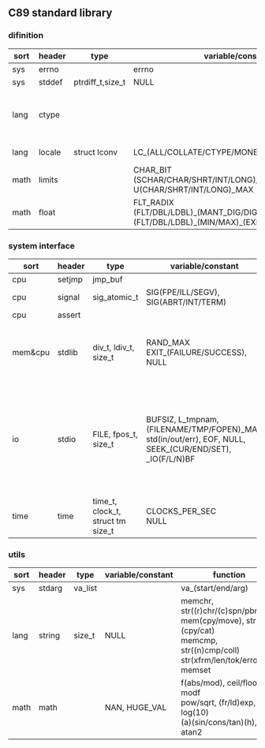 ## C89 standard library

### difinition

| sort| header | type           | variable/constant | function |
| --- | ------ | -------------- | ------------------| --------|
| sys | errno  |                | errno                 | |
| sys | stddef |ptrdiff_t,size_t| NULL               | offsetof |
| lang| ctype  |                |              | is(cntrl/print), is(space/graph), is(punct/alnum) <br/> is(digit/xdigit/alpha), (is/to)(lower/upper)|
| lang| locale | struct lconv   | LC_(ALL/COLLATE/CTYPE/MONETARY/NUMERIC/TIME)    | setlocale, localeconv |
| math| limits |                | CHAR_BIT <br/> (SCHAR/CHAR/SHRT/INT/LONG)_(MIN/MAX) <br/> U(CHAR/SHRT/INT/LONG)_MAX  | |
| math| float  |                | FLT_RADIX <br/> (FLT/DBL/LDBL)\_(MANT_DIG/DIG/EPSILON/ROUNDS) <br/> (FLT/DBL/LDBL)\_(MIN/MAX)\_(EXP/10_EXP/) | |

### system interface

| sort   |header| type           | variable/constant     | function     |
|--------|------| -------------- | --------------------  | -------------|
| cpu    |setjmp| jmp_buf        |                       | setjmp longjmp |
| cpu    |signal| sig_atomic_t   |SIG(FPE/ILL/SEGV), SIG(ABRT/INT/TERM)| signal, raise, SIG_(DFL/IGN/ERR) |
| cpu    |assert|                |                       |  assert |
| mem&cpu|stdlib| div_t, ldiv_t, size_t |  RAND\_MAX <br/> EXIT\_(FAILURE/SUCCESS), NULL                     | (m/c/re)alloc/free <br/> abort/(at)exit, getenv, system <br/> ato(i/l/f), strto(ul/l/d) <br/> (l)(abs/div), (s)rand, qsort/bsearch |
| io     |stdio | FILE, fpos_t, size_t |  BUFSIZ, L_tmpnam, (FILENAME/TMP/FOPEN)\_MAX <br/> std(in/out/err), EOF, NULL, SEEK_(CUR/END/SET), _IO(F/L/N)BF | f((re)open/close/flush), set(v)buf <br/> f(get/set)pos, f(tell/seek/eof), rewind <br/> (f)(get/put)(c/s/char), ungetc, (v)(f/s)(print/scan)f, f(read/write) <br/> re(move/name), tmp(file/nam),(f/p)error, clearerr | 
| time   | time | time_t, clock_t, struct tm <br/> size_t |  CLOCKS_PER_SEC <br/> NULL  | time, clock, difftime <br/> (local/gm/mk)time <br/> (asc/c/strf)time |

### utils

| sort| header | type   | variable/constant| function           |
| ----| ------ | ------ | -----------------| ------------------ |
| sys | stdarg | va_list|                  | va_(start/end/arg) |
| lang| string | size_t |  NULL            | memchr, str((r)chr/(c)spn/pbrk/str) <br/> mem(cpy/move), str(n)(cpy/cat) <br/> memcmp, str((n)cmp/coll) <br/> str(xfrm/len/tok/error), memset |
| math|  math  |        | NAN, HUGE_VAL    | f(abs/mod), ceil/floor, modf <br/> pow/sqrt, (fr/ld)exp, log(10) <br/> (a)(sin/cons/tan)(h), atan2|

